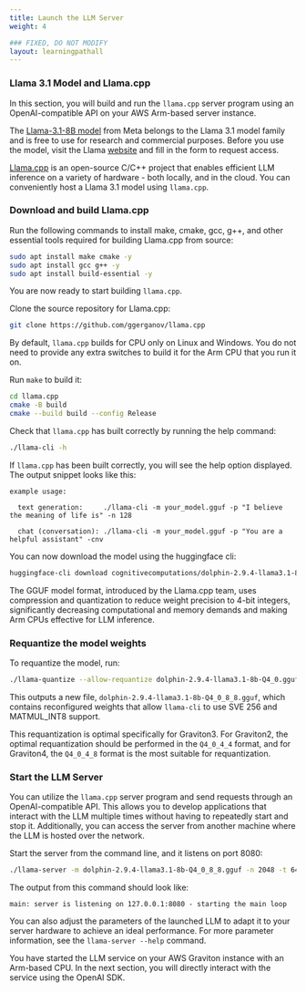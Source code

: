 ```yaml
---
title: Launch the LLM Server 
weight: 4

### FIXED, DO NOT MODIFY
layout: learningpathall
---
```


### Llama 3.1 Model and Llama.cpp

In this section, you will build and run the `llama.cpp` server program using an OpenAI-compatible API on your AWS Arm-based server instance.

The [Llama-3.1-8B model](https://huggingface.co/cognitivecomputations/dolphin-2.9.4-llama3.1-8b-gguf) from Meta belongs to the Llama 3.1 model family and is free to use for research and commercial purposes. Before you use the model, visit the Llama [website](https://llama.meta.com/llama-downloads/) and fill in the form to request access.

[Llama.cpp](https://github.com/ggerganov/llama.cpp) is an open-source C/C++ project that enables efficient LLM inference on a variety of hardware - both locally, and in the cloud. You can conveniently host a Llama 3.1 model using `llama.cpp`.


### Download and build Llama.cpp

Run the following commands to install make, cmake, gcc, g++, and other essential tools required for building Llama.cpp from source:

```bash
sudo apt install make cmake -y
sudo apt install gcc g++ -y
sudo apt install build-essential -y
```

You are now ready to start building `llama.cpp`. 

Clone the source repository for Llama.cpp:

```bash
git clone https://github.com/ggerganov/llama.cpp
```

By default, `llama.cpp` builds for CPU only on Linux and Windows. You do not need to provide any extra switches to build it for the Arm CPU that you run it on.

Run `make` to build it:

```bash
cd llama.cpp
cmake -B build
cmake --build build --config Release
```

Check that `llama.cpp` has built correctly by running the help command:

```bash
./llama-cli -h
```

If `llama.cpp` has been built correctly, you will see the help option displayed. The output snippet looks like this:

```output
example usage:

  text generation:     ./llama-cli -m your_model.gguf -p "I believe the meaning of life is" -n 128

  chat (conversation): ./llama-cli -m your_model.gguf -p "You are a helpful assistant" -cnv
```


You can now download the model using the huggingface cli:

```bash
huggingface-cli download cognitivecomputations/dolphin-2.9.4-llama3.1-8b-gguf dolphin-2.9.4-llama3.1-8b-Q4_0.gguf --local-dir . --local-dir-use-symlinks False
```
The GGUF model format, introduced by the Llama.cpp team, uses compression and quantization to reduce weight precision to 4-bit integers, significantly decreasing computational and memory demands and making Arm CPUs effective for LLM inference.


### Requantize the model weights

To requantize the model, run:

```bash
./llama-quantize --allow-requantize dolphin-2.9.4-llama3.1-8b-Q4_0.gguf dolphin-2.9.4-llama3.1-8b-Q4_0_8_8.gguf Q4_0_8_8
```

This outputs a new file, `dolphin-2.9.4-llama3.1-8b-Q4_0_8_8.gguf`, which contains reconfigured weights that allow `llama-cli` to use SVE 256 and MATMUL_INT8 support.

This requantization is optimal specifically for Graviton3. For Graviton2, the optimal requantization should be performed in the `Q4_0_4_4` format, and for Graviton4, the `Q4_0_4_8` format is the most suitable for requantization.

### Start the LLM Server
You can utilize the `llama.cpp` server program and send requests through an OpenAI-compatible API. This allows you to develop applications that interact with the LLM multiple times without having to repeatedly start and stop it. Additionally, you can access the server from another machine where the LLM is hosted over the network.

Start the server from the command line, and it listens on port 8080:

```bash
./llama-server -m dolphin-2.9.4-llama3.1-8b-Q4_0_8_8.gguf -n 2048 -t 64 -c 65536  --port 8080
```

The output from this command should look like:

```output
main: server is listening on 127.0.0.1:8080 - starting the main loop
```

You can also adjust the parameters of the launched LLM to adapt it to your server hardware to achieve an ideal performance. For more parameter information, see the `llama-server --help` command.

You have started the LLM service on your AWS Graviton instance with an Arm-based CPU. In the next section, you will directly interact with the service using the OpenAI SDK.


